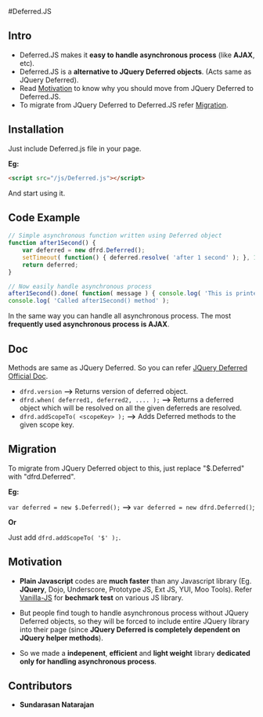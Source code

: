 #Deferred.JS

## Intro

- Deferred.JS makes it **easy to handle asynchronous process** (like **AJAX**, etc).
- Deferred.JS is a **alternative to JQuery Deferred objects**. (Acts same as JQuery Deferred).
- Read [Motivation](#motivation) to know why you should move from JQuery Deferred to Deferred.JS.
- To migrate from JQuery Deferred to Deferred.JS refer [Migration](#migration).

## Installation

Just include Deferred.js file in your page.

**Eg:**

```html
<script src="/js/Deferred.js"></script>
```

And start using it.

## Code Example

```javascript
// Simple asynchronous function written using Deferred object
function after1Second() {
	var deferred = new dfrd.Deferred();
	setTimeout( function() { deferred.resolve( 'after 1 second' ); }, 1000 );
	return deferred;
}

// Now easily handle asynchronous process
after1Second().done( function( message ) { console.log( 'This is printed ' + message ); } );
console.log( 'Called after1Second() method' );
```

In the same way you can handle all asynchronous process. The most **frequently used asynchronous process is AJAX**.

## Doc

Methods are same as JQuery Deferred. So you can refer [JQuery Deferred Official Doc](http://api.jquery.com/category/deferred-object/).

- `dfrd.version` **-->** Returns version of deferred object.
- `dfrd.when( deferred1, deferred2, .... );` **-->**  Returns a deferred object which will be resolved on all the given deferreds are resolved.
- `dfrd.addScopeTo( <scopeKey> );` **-->** Adds Deferred methods to the given scope key.

## Migration

To migrate from JQuery Deferred object to this, just replace "$.Deferred" with "dfrd.Deferred".

**Eg:**

`var deferred = new $.Deferred();` **-->** `var deferred = new dfrd.Deferred()`;

**Or**

Just add `dfrd.addScopeTo( '$' );`.

## Motivation

- **Plain Javascript** codes are **much faster** than any Javascript library (Eg. **JQuery**, Dojo, Underscore, Prototype JS, Ext JS, YUI, Moo Tools).
Refer [Vanilla-JS](http://vanilla-js.com/) for **bechmark test** on various JS library.

- But people find tough to handle asynchronous process without JQuery Deferred objects, so they will be forced to include entire JQuery library into their page (since **JQuery Deferred is completely dependent on JQuery helper methods**).

- So we made a **indepenent**, **efficient** and **light weight** library **dedicated only for handling asynchronous process**.

## Contributors

- **Sundarasan Natarajan**